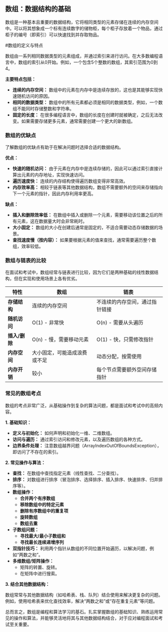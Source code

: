 ## 数组：数据结构的基础

数组是一种基本且重要的数据结构，它将相同类型的元素存储在连续的内存空间中。可以将其想象成一个标有连续数字的储物柜，每个柜子存放着一个物品，通过柜子的编号（即索引）可以快速找到并存取物品。

#数组的定义与特点 

数组由一系列相同数据类型的元素组成，并通过索引来进行访问。在大多数编程语言中，数组的索引从0开始。例如，一个包含5个整数的数组，其索引范围为0到4。

**主要特点包括：**

*   **连续的内存空间：** 数组中的元素在内存中是连续存放的，这也是其能够实现快速随机访问的原因。
*   **相同的数据类型：** 数组中的所有元素都必须是相同的数据类型，例如，一个数组不能同时存储整数和字符串。
*   **固定的长度：** 在很多编程语言中，数组的长度在创建时就被确定，之后无法改变。如果需要存储更多元素，通常需要创建一个更大的新数组。

### 数组的优缺点

了解数组的优缺点有助于在解决问题时选择合适的数据结构。

**优点：**

*   **快速的随机访问：** 由于元素在内存中是连续存储的，因此可以通过索引直接计算出元素的内存地址，实现快速访问。
*   **遍历速度快：** 连续的内存结构使得遍历数组变得非常高效。
*   **内存效率高：** 相较于链表等其他数据结构，数组不需要额外的空间来存储指向下一个元素的指针，因此内存利用率更高。

**缺点：**

*   **插入和删除效率低：** 在数组中插入或删除一个元素，需要移动该位置之后的所有元素，这在数据量大时会非常耗时。
*   **大小固定：** 数组的大小在创建后通常是固定的，不适合需要动态存储数据的场景。
*   **查找速度慢（按内容）：** 如果要根据元素的值来查找，通常需要遍历整个数组，效率较低。

### 数组与链表的比较

在面试和考试中，数组经常与链表进行比较，因为它们是两种基础的线性数据结构，但在实现和使用场景上各有优劣。

| 特性 | 数组 | 链表 |
| --- | --- | --- |
| **存储结构** | 连续的内存空间 | 不连续的内存空间，通过指针链接 |
| **随机访问** | O(1) - 非常快 | O(n) - 需要从头遍历 |
| **插入/删除** | O(n) - 慢，需要移动元素 | O(1) - 快，只需修改指针 |
| **内存空间** | 大小固定，可能造成浪费或不足 | 动态分配，按需使用 |
| **内存开销** | 较小 | 每个节点需要额外空间存储指针 |

### 常见的数组考点

数组的考点非常广泛，从基础操作到复杂的算法问题，都是面试和考试中的高频内容。

**1. 基础知识：**

*   **定义与初始化：** 如何声明和初始化一维、二维数组。
*   **访问与遍历：** 通过索引访问和修改元素，以及遍历数组的各种方式。
*   **边界条件处理：** 注意数组越界问题（ArrayIndexOutOfBoundsException），即访问了不存在的索引。

**2. 常见操作与算法：**

*   **查找：** 在数组中查找指定元素（线性查找、二分查找）。
*   **排序：** 对数组进行排序（冒泡排序、选择排序、插入排序、快速排序、归并排序等）。
*   **数组操作：**
    *   **合并两个有序数组**
    *   **移除数组中的特定元素**
    *   **删除有序数组中的重复项**
    *   **旋转数组**
    *   **数组去重**
*   **子数组问题：**
    *   **寻找最大/最小子数组和**
    *   **寻找最长连续递增序列**
*   **双指针技巧：** 利用两个指针从数组的不同位置开始遍历，以解决问题，例如“两数之和”。
*   **多维数组/矩阵操作：**
    *   矩阵的转置、旋转。
    *   在矩阵中进行搜索。

**3. 结合其他数据结构：**

数组常常与其他数据结构（如哈希表、栈、队列）结合使用来解决更复杂的问题。例如，使用哈希表来优化查找效率，解决“两数之和”或“存在重复元素”等问题。

总而言之，数组是编程和算法学习的基石。扎实掌握数组的基础知识、熟练运用常见的操作和算法，并能够灵活地将其与其他数据结构结合，对于应对编程面试和考试至关重要。